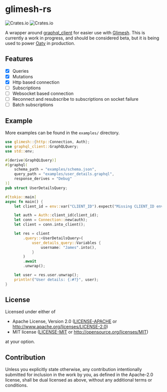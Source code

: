 # glimesh-rs

![Crates.io](https://img.shields.io/crates/l/glimesh) ![Crates.io](https://img.shields.io/crates/v/glimesh)

A wrapper around [graphql_client](https://github.com/graphql-rust/graphql-client) for easier use with [Glimesh](https://glimesh.tv). This is currently a work in progress, and should be considered beta, but it is being used to power [Oaty](https://oaty.app) in production.

## Features

-   [x] Queries
-   [x] Mutations
-   [x] Http based connection
-   [ ] Subscriptions
-   [ ] Websocket based connection
-   [ ] Reconnect and resubscribe to subscriptions on socket failure
-   [ ] Batch subscriptions

## Example

More examples can be found in the `examples/` directory.

```rs
use glimesh::{http::Connection, Auth};
use graphql_client::GraphQLQuery;
use std::env;

#[derive(GraphQLQuery)]
#[graphql(
    schema_path = "examples/schema.json",
    query_path = "examples/user_details.graphql",
    response_derives = "Debug"
)]
pub struct UserDetailsQuery;

#[tokio::main]
async fn main() {
    let client_id = env::var("CLIENT_ID").expect("Missing CLIENT_ID env var");

    let auth = Auth::client_id(client_id);
    let conn = Connection::new(auth);
    let client = conn.into_client();

    let res = client
        .query::<UserDetailsQuery>(
            user_details_query::Variables {
                username: "James".into(),
            }
        )
        .await
        .unwrap();

    let user = res.user.unwrap();
    println!("User details: {:#?}", user);
}
```

## License

Licensed under either of

-   Apache License, Version 2.0
    ([LICENSE-APACHE](LICENSE-APACHE) or http://www.apache.org/licenses/LICENSE-2.0)
-   MIT license
    ([LICENSE-MIT](LICENSE-MIT) or http://opensource.org/licenses/MIT)

at your option.

## Contribution

Unless you explicitly state otherwise, any contribution intentionally submitted
for inclusion in the work by you, as defined in the Apache-2.0 license, shall be
dual licensed as above, without any additional terms or conditions.
